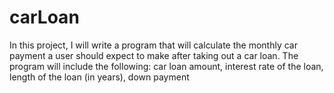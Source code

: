 # carLoan
In this project, I will write a program that will calculate the monthly car payment a user should expect to make after taking out a car loan. The program will include the following: car loan amount, interest rate of the loan, length of the loan (in years), down payment
